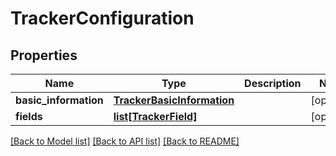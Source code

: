 # TrackerConfiguration

## Properties
Name | Type | Description | Notes
------------ | ------------- | ------------- | -------------
**basic_information** | [**TrackerBasicInformation**](TrackerBasicInformation.md) |  | [optional] 
**fields** | [**list[TrackerField]**](TrackerField.md) |  | [optional] 

[[Back to Model list]](../README.md#documentation-for-models) [[Back to API list]](../README.md#documentation-for-api-endpoints) [[Back to README]](../README.md)

